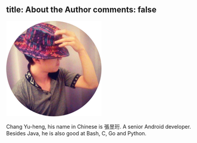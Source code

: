 title: About the Author
comments: false
---

![](avatar.png)

Chang Yu-heng, his name in Chinese is 張昱珩. A senior Android developer. Besides Java, he is also good at Bash, C, Go and Python.
